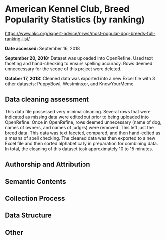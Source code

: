 # American Kennel Club, Breed Popularity Statistics (by ranking)
https://www.akc.org/expert-advice/news/most-popular-dog-breeds-full-ranking-list/

**Date accessed:** September 16, 2018

**September 20, 2018:** Dataset was uploaded into OpenRefine. Used text faceting and hand-checking to ensure spelling accuracy. Rows deemed unneccessary for the scope of this project were deleted.

**October 17, 2018:** Cleaned data was exported into a new Excel file with 3 other datasets: PuppyBowl, Westminster, and KnowYourMeme.

## Data cleaning assessment
This data file possessed very minimal cleaning. Several rows that were indicated as missing data were edited out prior to being uploaded into OpenRefine. Once in OpenRefine, rows deemed unnecessary (name of dog, names of owners, and names of judges) were removed. This left just the breed data. This data was text faceted, compared, and then hand-edited as a means of spell checking. The cleaned data was then exported to a new Excel file and then sorted alphabetically in preparation for combining data. In total, the cleaning of this dataset took approximately 10 to 15 minutes.

## Authorship and Attribution

## Semantic Contents

## Collection Process

## Data Structure

## Other
